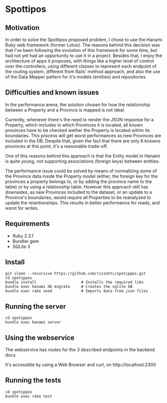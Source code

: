 # Spottipos

## Motivation

In order to solve the Spottipos proposed problem, I chose to use the
Hanami Ruby web framework (former Lotus). The reasons behind this
decision was that I've been following the evolution of this framework
for some time, but had not yet had an opportunity to use it in a
project. Besides that, I enjoy the architecture of apps it proposes,
with things like a higher level of control over the controllers, using
different classes to represent each endpoint of the routing system,
different from Rails' method approach, and also the use of the Data
Mapper pattern for it's models (entities) and repositories.

## Difficulties and known issues

In the performance arena, the solution chosen for how the relationship
between a Property and a Province is mapped is not ideal.

Currently, whenever there's the need to render the JSON response for a
Property, which includes in which Provinces it is located, all known
provinces have to be checked wether the Property is located within its
boundaries. This process will get worst performances as new Provinces
are included in the DB. Despite that, given the fact that there are only
6 knowns provinces at this point, it's a reasonable trade-off.

One of this reasons behind this approach is that the Entity model in
Hanami is quite young, not supporting associations (foreign keys)
between entities.

The performance issue could be solved by means of normalizing some of
the Province data inside the Property model (either, the foreign key for
the provinces a property belongs to, or by adding the province name to
the table) or by using a relationship table. However this approach still
has downsides, as new Provinces included to the dataset, or an update to
a Province's boundaries, would require all Properties to be reanalyzed
to update the relantionships. This results in better performance for
reads, and worst for writes.

## Requirements

* Ruby 2.3.1
* Bundler gem
* SQLite 3

## Install

```shell
git clone --recursive https://github.com/rizzatti/spotippos.git
cd spotippos
bundle install                    # Installs the required libs
bundle exec hanami db migrate     # Creates the sqlite DB
bundle exec rake seed             # Imports data from json files
```

## Running the server

```shell
cd spotippos
bundle exec hanami server
```

## Using the webservice

The webservice has routes for the 3 described endpoints in the backend
docs.

It's accessible by using a Web Browser and curl, on
http://localhost:2300

## Running the tests

```shell
cd spotippos
bundle exec rake test
```
